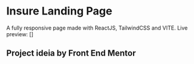 # Insure Landing Page
A fully responsive page made with ReactJS, TailwindCSS and VITE.
Live preview: []

## Project ideia by Front End Mentor
